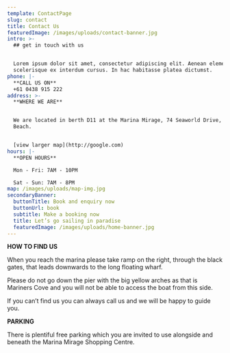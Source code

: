 ```yaml
---
template: ContactPage
slug: contact
title: Contact Us
featuredImage: /images/uploads/contact-banner.jpg
intro: >-
  ## get in touch with us


  Lorem ipsum dolor sit amet, consectetur adipiscing elit. Aenean elementum
  scelerisque ex interdum cursus. In hac habitasse platea dictumst.
phone: |-
  **CALL US ON**
  +61 0438 915 222
address: >-
  **WHERE WE ARE**


  We are located in berth D11 at the Marina Mirage, 74 Seaworld Drive, Main
  Beach.


  [view larger map](http://google.com)
hours: |-
  **OPEN HOURS**

  Mon - Fri: 7AM - 10PM

  Sat - Sun: 7AM - 8PM
map: /images/uploads/map-img.jpg
secondaryBanner:
  buttonTitle: Book and enquiry now
  buttonUrl: book
  subtitle: Make a booking now
  title: Let’s go sailing in paradise
  featuredImage: /images/uploads/home-banner.jpg
---
```

**HOW TO FIND US**

When you reach the marina please take ramp on the right, through the black gates, that leads downwards to the long floating wharf.

Please do not go down the pier with the big yellow arches as that is Mariners Cove and you will not be able to access the boat from this side.

If you can’t find us you can always call us and we will be happy to guide you.

**PARKING**

There is plentiful free parking which you are invited to use alongside and beneath the Marina Mirage Shopping Centre.
